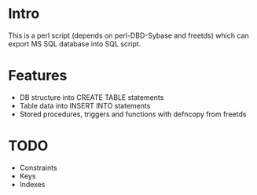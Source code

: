 # Intro #

This is a perl script (depends on perl-DBD-Sybase and freetds) which can export MS SQL database into SQL script.

# Features #

  * DB structure into CREATE TABLE statements
  * Table data into INSERT INTO statements
  * Stored procedures, triggers and functions with defncopy from freetds

# TODO #

  * Constraints
  * Keys
  * Indexes